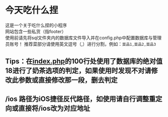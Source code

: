# 今天吃什么捏
这是一个关于吃什么捏的小程序 \
网站包含一些私货（指footer） \
使用前请先将sql文件夹内的数据库文件导入并在config.php中配置数据库与管理员账号！
推荐菜部分请使用英文逗号（,）进行分割，例如：`菜品1,菜品2,菜品3`

## Tips：在[index.php](index.php)的100行处使用了数据库的绝对值18进行了奶茶选项的判定，如果使用时发现不对请修改此参数或直接修改那一段，删去判定
## /ios 路径为iOS捷径反代路径，如使用请自行调整重定向或直接将/ios改为对应地址
